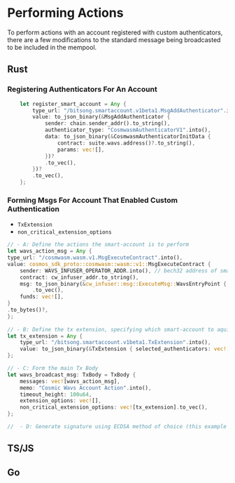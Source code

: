 # Performing Actions
To perform actions with an account registered with custom authenticators, there are a few modifications to the standard message being broadcasted to be included in the mempool. 



## Rust

### Registering Authenticators For An Account 

```rs
    let register_smart_account = Any {
        type_url: "/bitsong.smartaccount.v1beta1.MsgAddAuthenticator".into(),
        value: to_json_binary(&MsgAddAuthenticator {
            sender: chain.sender_addr().to_string(),
            authenticator_type: "CosmwasmAuthenticatorV1".into(),
            data: to_json_binary(&CosmwasmAuthenticatorInitData {
                contract: suite.wavs.address()?.to_string(),
                params: vec![],
            })?
            .to_vec(),
        })?
        .to_vec(),
    };
```

### Forming Msgs For Account That Enabled Custom Authentication

- `TxExtension`
- `non_critical_extension_options`

```rs
// - A: Define the actions the smart-account is to perform
let wavs_action_msg = Any {
type_url: "/cosmwasm.wasm.v1.MsgExecuteContract".into(),
value: cosmos_sdk_proto::cosmwasm::wasm::v1::MsgExecuteContract {
    sender: WAVS_INFUSER_OPERATOR_ADDR.into(), // bech32 address of smart-account being operated
    contract: cw_infuser_addr.to_string(),
    msg: to_json_binary(&cw_infuser::msg::ExecuteMsg::WavsEntryPoint { infusions })?
        .to_vec(),
    funds: vec![],
}
.to_bytes()?,
};
 
// - B: Define the tx extension, specifying which smart-account to aquire
let tx_extension = Any {
    type_url: "/bitsong.smartaccount.v1beta1.TxExtension".into(),
    value: to_json_binary(&TxExtension { selected_authenticators: vec![1] })?.to_vec(),
};

// - C: Form the main Tx Body 
let wavs_broadcast_msg: TxBody = TxBody {
    messages: vec![wavs_action_msg],
    memo: "Cosmic Wavs Account Action".into(),
    timeout_height: 100u64,
    extension_options: vec![],
    non_critical_extension_options: vec![tx_extension].to_vec(),
};

//  - D: Generate signature using ECDSA method of choice (this example makes use of BLS12-381)

```

## TS/JS
## Go

<!-- Todo: implement go utils libar -->